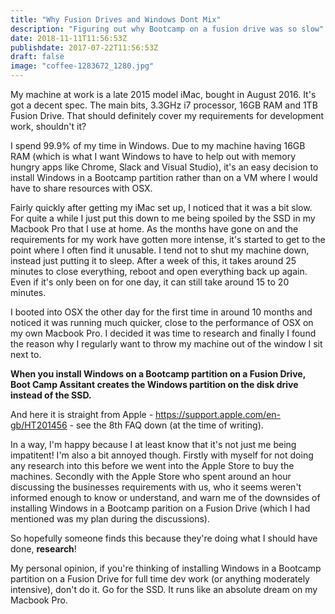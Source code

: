 ```yaml
---
title: "Why Fusion Drives and Windows Dont Mix"
description: "Figuring out why Bootcamp on a fusion drive was so slow"
date: 2018-11-11T11:56:53Z
publishdate: 2017-07-22T11:56:53Z
draft: false
image: "coffee-1283672_1280.jpg"
---
```

My machine at work is a late 2015 model iMac, bought in August 2016. It's got a decent spec. The main bits, 3.3GHz i7 processor, 16GB RAM and 1TB Fusion Drive. That should definitely cover my requirements for development work, shouldn't it?

I spend 99.9% of my time in Windows. Due to my machine having 16GB RAM (which is what I want Windows to have to help out with memory hungry apps like Chrome, Slack and Visual Studio), it's an easy decision to install Windows in a Bootcamp partition rather than on a VM where I would have to share resources with OSX. 

Fairly quickly after getting my iMac set up, I noticed that it was a bit slow. For quite a while I just put this down to me being spoiled by the SSD in my Macbook Pro that I use at home. As the months have gone on and the requirements for my work have gotten more intense, it's started to get to the point where I often find it unusable. I tend not to shut my machine down, instead just putting it to sleep. After a week of this, it takes around 25 minutes to close everything, reboot and open everything back up again. Even if it's only been on for one day, it can still take around 15 to 20 minutes.

I booted into OSX the other day for the first time in around 10 months and noticed it was running much quicker, close to the performance of OSX on my own Macbook Pro. I decided it was time to research and finally I found the reason why I regularly want to throw my machine out of the window I sit next to. 

**When you install Windows on a Bootcamp partition on a Fusion Drive, Boot Camp Assitant creates the Windows partition on the disk drive instead of the SSD.**

And here it is straight from Apple - https://support.apple.com/en-gb/HT201456 - see the 8th FAQ down (at the time of writing).

In a way, I'm happy because I at least know that it's not just me being impatitent! I'm also a bit annoyed though. Firstly with myself for not doing any research into this before we went into the Apple Store to buy the machines. Secondly with the Apple Store who spent around an hour discussing the businesses requirements with us, who it seems weren't informed enough to know or understand, and warn me of the downsides of installing Windows in a Bootcamp parition on a Fusion Drive (which I had mentioned was my plan during the discussions). 

So hopefully someone finds this because they're doing what I should have done, **research**!

My personal opinion, if you're thinking of installing Windows in a Bootcamp partition on a Fusion Drive for full time dev work (or anything moderately intensive), don't do it. Go for the SSD. It runs like an absolute dream on my Macbook Pro. 